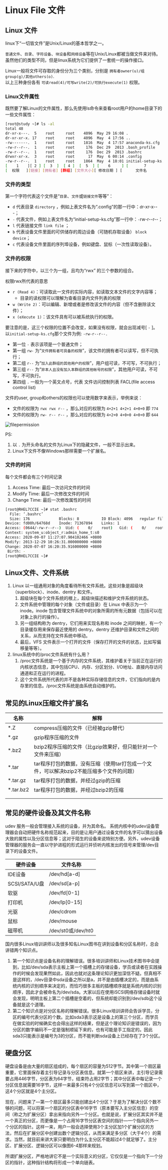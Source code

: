 
# Linux File 文件

## Linux 文件

linux下“一切皆文件”是Unix/Linux的基本哲学之一。

`普通文件`、`目录`、`字符设备`、`块设备`和`网络设备`等在Unix/Linux都被当做文件来对待。
虽然他们的类型不同，但是linux系统为它们提供了一套统一的操作接口。

Linux一般将文件可存取的身份分为三个类别，分别是 `拥有者owner(u)/组group(g)/其他others(o)`.  
以上三种身份各有 `可读read(4)/可写write(2)/可执行execute(1)` 权限。


### Linux文件属性

既然要了解Linux的文件属性，那么先使用ls命令来查看root用户的home目录下的一些文件属性：

```sh
[root@study ~]# ls -al
total 48
dr-xr-x---.  5    root     root    4096  May 29 16:08 .
dr-xr-xr-x. 17    root     root    4096  May  4 17:56 ..
-rw-------.  1    root     root    1816  May  4 17:57 anaconda-ks.cfg
-rw-r--r--.  1    root     root     176  Dec 29  2013 .bash_profile
-rw-r--r--.  1    root     root     176  Dec 29  2013 .bashrc
drwxr-xr-x.  3    root     root      17  May  6 00:14 .config               
-rw-r--r--.  1    root     root    1864  May  4 18:01 initial-setup-ks.cfg  
[    1    ][ 2 ] [  3  ]  [ 4 ]  [  5  ] [    6     ] [       7          ]
[  权限   ][链接] [拥有者] [群组] [文件大小][ 修改日期 ] [      文件名       ]
```
<!-- ![filepermission](./pics/centos7_0210filepermission_2.PNG) -->


### 文件的类型
第一个字符代表这个文件是“`目录`、`文件`或`链接文件`等等”：
* `d` 代表目录 `directory` ，例如上表文件名为“.config”的那一行中：`d`r-xr-x---；
* `-` 代表文件，例如上表文件名为“initial-setup-ks.cfg”那一行中：`-`rw-r--r--；
* `l` 代表链接文件 `link file` ；
* `b` 代表设备文件里面的可供储存的周边设备（可随机存取设备） `block device`；
* `c` 代表设备文件里面的序列埠设备，例如键盘、鼠标（一次性读取设备）。



### 文件的权限
接下来的字符中，以三个为一组，且均为“rwx” 的三个参数的组合。

权限rwx所代表的意思
* `r (Read 4)`：可读取此一文件的实际内容，如读取文本文件的文字内容等；
  * 目录的读权限可以理解为查看目录内文件列表的权限
* `w (Write 2)`：可以编辑、新增或者是修改该文件的内容（但不含删除该文件）；
* `x (eXecute 1)`：该文件具有可以被系统执行的权限。

要注意的是，这三个权限的位置不会改变，如果没有权限，就会出现减号[ `-` ]。
以`initial-setup-ks.cfg`那个文件为例: `-rw-r--r--.`
* 第一位 `-` 表示该项是一个普通文件；
* 第一组 `rw-` 为“`文件拥有者可具备的权限`”，该文件的拥有者可以读写，但不可执行；
* 第二组 `r--` 为“`加入此群组的其他用户的权限`”，用户组可读，不可写，不可执行；
* 第三组 `r--` 为“`非本人且没有加入本群组的其他帐号的权限`”，其他用户可读，不可写，不可执行。
* 第四组 `.` 一般为一个英文点号，代表 文件访问控制列表 FACL(file access control list)

文件的user, group和others的权限也可以使用数字来表示，举例来说：
* 文件的权限为 `rwx rwx r--` ，那么对应的权限为 `4+2+1 4+2+1 4+0+0` 即 `774`
* 文件的权限为 `rw- r-- r--` ，那么对应的权限为 `4+2+0 4+0+0 4+0+0` 即 `644`

![filepermission](./pics/0210filepermission_3.PNG)

PS:
1. 以 `.` 为开头命名的文件为Linux下的隐藏文件，一般不显示出来。
2. Linux下文件不像Windows那样需要一个扩展名。




### 文件的时间
每个文件都会有三个时间记录
1. Access Time: 最后一次访问文件的时间
2. Modify Time: 最后一次修改文件的时间
3. Change Time: 最后一次修改属性的时间

```sh
[root@RHEL7CCIE ~]# stat .bashrc
  File: ‘.bashrc’
  Size: 176             Blocks: 8          IO Block: 4096   regular file
Device: fd00h/64768d    Inode: 71367894    Links: 1
Access: (0644/-rw-r--r--)  Uid: (    0/    root)   Gid: (    0/    root)
Context: system_u:object_r:admin_home_t:s0
Access: 2020-09-07 11:27:07.904102466 +0800
Modify: 2013-12-29 10:26:31.000000000 +0800
Change: 2020-07-07 16:20:35.916000000 +0800
 Birth: -
[root@RHEL7CCIE ~]#
```



## Linux文件、文件系统

1.	Linux 以一组通用对象的角度看待所有文件系统。这些对象是超级块（superblock）、inode、dentry 和文件。
    1. 超级块在每个文件系统的根上，超级块描述和维护文件系统的状态。
    2. 文件系统中管理的每个对象（文件或目录）在 Linux 中表示为一个 inode。inode 包含管理文件系统中的对象所需的所有元数据（包括可以在对象上执行的操作）。
    3. 另一组结构称为 dentry，它们用来实现名称和 inode 之间的映射，有一个目录缓存用来保存最近使用的 dentry。dentry 还维护目录和文件之间的关系，从而支持在文件系统中移动。
    4. 最后，VFS 文件表示一个打开的文件（保存打开的文件的状态，比如写偏移量等等）。
2.	linux系统中的/proc文件系统有什么用？		
    1. /proc文件系统是一个基于内存的文件系统，其维护着关于当前正在运行的内核状态信息，其中包括CPU、内存、分区划分、I/O地址、直接内存访问通道和正在运行的进程。  
    2. 这个文件系统所代表的并不是各种实际存储信息的文件，它们指向的是内存里的信息。/proc文件系统是由系统自动维护的。





## 常见的Linux压缩文件扩展名

| 名称      | 解释                                                                                      |
| --------- | ----------------------------------------------------------------------------------------- |
| *.Z       | compress压缩的文件（已经被gzip替代）                                                      |
| *.gz      | gzip程序压缩的文件                                                                        |
| *.bz2     | bzip2程序压缩的文件（比gzip效果好，但只能针对一个文件来压缩）                             |
| *.tar     | tar程序打包的数据，没有压缩（使用tar打包成一个文件，可以解决bzip2不能压缩多个文件的问题） |
| *.tar.gz  | tar程序打包的数据，并经过gzip的压缩                                                       |
| *.tar.bz2 | tar程序打包的数据，并经过bzip2的压缩                                                      |
|           |                                                                                           |
|           |                                                                                           |






## 常见的硬件设备及其文件名称

udev 服务一般会管理接入系统的设备，并为其命名。
系统内核中的udev设备管理器会自动把硬件名称规范起来，目的是让用户通过设备文件的名字可以猜出设备大致的属性以及分区信息等；这对于陌生的设备来说特别方便。另外，udev设备管理器的服务会一直以守护进程的形式运行并侦听内核发出的信号来管理/dev目录下的设备文件。

| 硬件设备      | 文件名称           |
| ------------- | ------------------ |
| IDE设备       | /dev/hd[a-d]       |
| SCSI/SATA/U盘 | /dev/sd[a-p]       |
| 软驱          | /dev/fd[0-1]       |
| 打印机        | /dev/lp[0-15]      |
| 光驱          | /dev/cdrom         | 
| 鼠标          | /dev/mouse         |
| 磁带机        | /dev/st0或/dev/ht0 |


国内很多Linux培训讲师以及很多知名Linux图书在讲到设备和分区名称时，总会讲错两个知识点。
1. 第一个知识点是设备名称的理解错误。很多培训讲师和Linux技术图书中会提到，比如/dev/sda表示主板上第一个插槽上的存储设备，学员或读者在实践操作的时候会发现果然如此，因此也就对这条理论知识更加深信不疑。但真相不是这样的，/dev目录中sda设备之所以是a，并不是由插槽决定的，而是由系统内核的识别顺序来决定的，而恰巧很多主板的插槽顺序就是系统内核的识别顺序，因此才会被命名为/dev/sda。大家以后在使用iSCSI网络存储设备时就会发现，明明主板上第二个插槽是空着的，但系统却能识别到/dev/sdb这个设备就是这个道理。
2. 第二个知识点是对分区名称的理解错误。很多Linux培训讲师会告诉学员，分区的编号代表分区的个数。比如sda3表示这是设备上的第三个分区，而学员在做实验的时候确实也会得出这样的结果，但是这个理论知识是错误的，因为分区的数字编码不一定是强制顺延下来的，也有可能是手工指定的。因此sda3只能表示是编号为3的分区，而不能判断sda设备上已经存在了3个分区。




## 硬盘分区

硬盘设备是由大量的扇区组成的，每个扇区的容量为512字节。其中第一个扇区最重要，它里面保存着主引导记录与分区表信息。就第一个扇区来讲，主引导记录需要占用446字节，分区表为64字节，结束符占用2字节；其中分区表中每记录一个分区信息就需要16字节，这样一来最多只有4个分区信息可以写到第一个扇区中，这4个分区就是4个主分区。

现在，问题来了—第一个扇区最多只能创建出4个分区？于是为了解决分区个数不够的问题，可以将第一个扇区的分区表中16字节（原本要写入主分区信息）的空间（称之为扩展分区）拿出来指向另外一个分区。也就是说，扩展分区其实并不是一个真正的分区，而更像是一个占用16字节分区表空间的指针—一个指向另外一个分区的指针。这样一来，用户一般会选择使用3个主分区加1个扩展分区的方法，然后在扩展分区中创建出数个逻辑分区，从而来满足多分区（大于4个）的需求。当然，就目前来讲大家只要明白为什么主分区不能超过4个就足够了。主分区、扩展分区、逻辑分区可以像图6-4那样来规划。

所谓扩展分区，严格地讲它不是一个实际意义的分区，它仅仅是一个指向下一个分区的指针，这种指针结构将形成一个单向链表。




